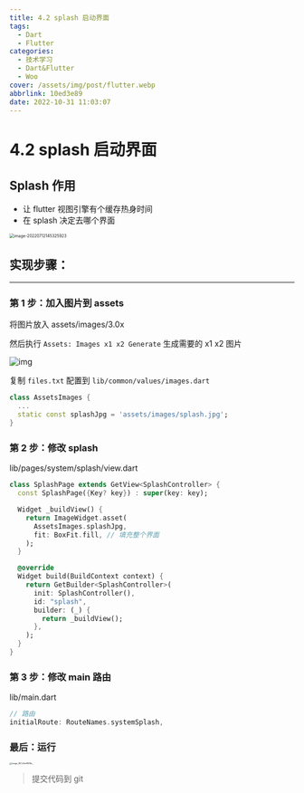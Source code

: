 ```yaml
---
title: 4.2 splash 启动界面
tags:
  - Dart
  - Flutter
categories:
  - 技术学习
  - Dart&Flutter
  - Woo
cover: /assets/img/post/flutter.webp
abbrlink: 10ed3e89
date: 2022-10-31 11:03:07
---
```


# 4.2 splash 启动界面

## Splash 作用

- 让 flutter 视图引擎有个缓存热身时间
- 在 splash 决定去哪个界面

<img src="https://ducafecat.oss-cn-beijing.aliyuncs.com/podcast/image-20220712145325923.png" alt="image-20220712145325923" style="zoom:50%;" />

## 实现步骤：

---

### 第 1 步：加入图片到 assets

将图片放入 assets/images/3.0x

然后执行 `Assets: Images x1 x2 Generate` 生成需要的 x1 x2 图片

![img](https://ducafecat.oss-cn-beijing.aliyuncs.com/podcast/image_7_-oDpvt7w.png)

复制 `files.txt` 配置到 `lib/common/values/images.dart`

```dart
class AssetsImages {
  ...
  static const splashJpg = 'assets/images/splash.jpg';
}
```

### 第 2 步：修改 splash

lib/pages/system/splash/view.dart

```dart
class SplashPage extends GetView<SplashController> {
  const SplashPage({Key? key}) : super(key: key);

  Widget _buildView() {
    return ImageWidget.asset(
      AssetsImages.splashJpg,
      fit: BoxFit.fill, // 填充整个界面
    );
  }

  @override
  Widget build(BuildContext context) {
    return GetBuilder<SplashController>(
      init: SplashController(),
      id: "splash",
      builder: (_) {
        return _buildView();
      },
    );
  }
}
```

### 第 3 步：修改 main 路由

lib/main.dart

```dart
// 路由
initialRoute: RouteNames.systemSplash,
```

### 最后：运行

<img src="https://ducafecat.oss-cn-beijing.aliyuncs.com/podcast/image_WCL6mAWWu_.png" alt="image_WCL6mAWWu_" style="zoom:25%;" />

> 提交代码到 git
